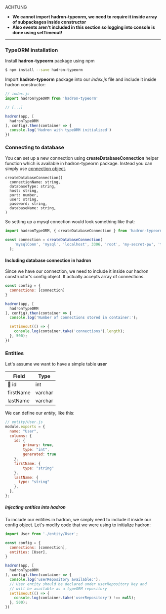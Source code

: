 ACHTUNG

- **We cannot import hadron-typeorm, we need to require it inside array of subpackages inside constructor**
- **Also events aren't included in this section so logging into console is done using setTimeout!**


---


### TypeORM installation
Install **hadron-typeorm** package using npm
```bash
$ npm install --save hadron-typeorm
```

Import **hadron-typeorm** package into our *index.js* file and include it inside hadron constructor:
```javascript
// index.js
import hadronTypeORM from 'hadron-typeorm'

// [...]

hadron(app, [
  hadronTypeORM
], config).then(container => {
  console.log('Hadron with typeORM initialized')
})
```

### Connecting to database
You can set up a new connection using **createDatabaseConnection** helper function which is available in hadron-typeorm package. Instead you can simply use [connection object](https://github.com/typeorm/typeorm/blob/master/docs/connection.md#creating-a-new-connection).
```none
createDatabaseConnection()
  connectionName: string, 
  databaseType: string,
  host: string, 
  port: number,
  user: string, 
  password: string, 
  databaseName: string,
)
```
So setting up a mysql conection would look something like that:
```javascript
import hadronTypeORM, { createDatabaseConnection } from 'hadron-typeorm'

const connection = createDatabaseConnection(
    'mysqlConn', 'mysql', 'localhost', 3306, 'root', 'my-secret-pw', 'test'
  );
```
#### Including database connection in hadron
Since we have our connection, we need to include it inside our hadron constructor's config object. It actually accepts array of connections.
```javascript
const config = {
  connections: [connection]
}

hadron(app, [
  hadronTypeORM
], config).then(container => {
  console.log('Number of connections stored in container:');

  setTimeout(() => {
    console.log(container.take('connections').length);
  }, 500);
})
```


### Entities
Let's assume we want to have a simple table **user**

| Field      | Type    |
| ---------- | ------- |
| 🔑 id      | int     |
| firstName  | varchar |
| lastName   | varchar |

We can define our *entity*, like this:
```javascript
// entity/User.js
module.exports = {
  name: "User",
  columns: {
    id: {
        primary: true,
        type: "int",
        generated: true
    },
    firstName: {
        type: "string"
    },
    lastName: {
      type: "string"
    },
  },
};
```

##### Injecting entities into hadron
To include our entities in hadron, we simply need to include it inside our config object.
Let's modify code that we were using to initialize hadron:
```javascript
import User from './entity/User';

const config = {
  connections: [connection],
  entities: [User],
}

hadron(app, [
  hadronTypeORM
], config).then(container => {
  console.log('userRepository available:');
  // User entity should be declared under userRepository key and
  // will be available as a typeORM repository
  setTimeout(() => {
    console.log(container.take('userRepository') !== null);
  }, 500);
})
```